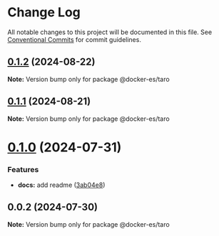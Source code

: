 # Change Log

All notable changes to this project will be documented in this file.
See [Conventional Commits](https://conventionalcommits.org) for commit guidelines.

## [0.1.2](https://github.com/docker-awesome/docker-es/compare/@docker-es/taro@0.1.1...@docker-es/taro@0.1.2) (2024-08-22)

**Note:** Version bump only for package @docker-es/taro





## [0.1.1](https://github.com/docker-awesome/docker-es/compare/@docker-es/taro@0.1.0...@docker-es/taro@0.1.1) (2024-08-21)

**Note:** Version bump only for package @docker-es/taro





# [0.1.0](https://github.com/docker-awesome/docker-es/compare/@docker-es/taro@0.0.2...@docker-es/taro@0.1.0) (2024-07-31)


### Features

* **docs:** add readme ([3ab04e8](https://github.com/docker-awesome/docker-es/commit/3ab04e849e9418c8c000ea5fe56472783f28208c))





## 0.0.2 (2024-07-30)

**Note:** Version bump only for package @docker-es/taro
